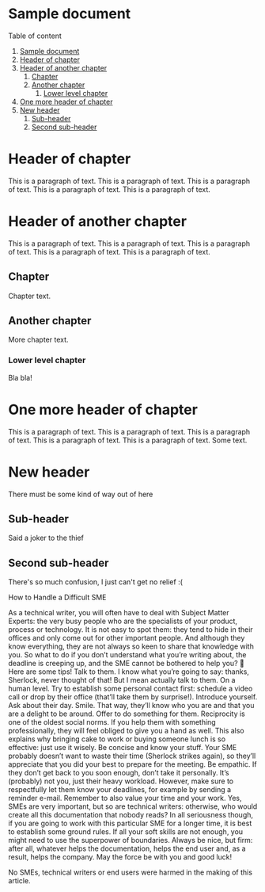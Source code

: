 Sample document
===============

<!-- Here comes the TOC -->
Table of content

1. [Sample document](#sample-document)
2. [Header of chapter](#header-of-chapter)
3. [Header of another chapter](#header-of-another-chapter)
   1. [Chapter](#chapter)
   2. [Another chapter](#another-chapter)
      1. [Lower level chapter](#lower-level-chapter)
4. [One more header of chapter](#one-more-header-of-chapter)
5. [New header](#new-header)
   1. [Sub-header](#sub-header)
   2. [Second sub-header](#second-sub-header)

<!-- Chapters with headers -->
# Header of chapter
This is a paragraph of text. This is a paragraph of text. This is a paragraph of text. This is a paragraph of text. This is a paragraph of text.
# Header of another chapter
This is a paragraph of text. This is a paragraph of text. This is a paragraph of text. This is a paragraph of text. This is a paragraph of text.
## Chapter
Chapter text.
## Another chapter
More chapter text.
### Lower level chapter
Bla bla!
# One more header of chapter
This is a paragraph of text. This is a paragraph of text. This is a paragraph of text. This is a paragraph of text. This is a paragraph of text.
Some text.
# New header
There must be some kind of way out of here
## Sub-header
Said a joker to the thief
## Second sub-header
There's so much confusion, I just can't get no relief :(

How to Handle a Difficult SME

As a technical writer, you will often have to deal with Subject Matter Experts: the very busy people who are the specialists of your product, process or technology. It is not easy to spot them: they tend to hide in their offices and only come out for other important people. And although they know everything, they are not always so keen to share that knowledge with you. 
So what to do if you don’t understand what you’re writing about, the deadline is creeping up, and the SME cannot be bothered to help you? 
:blue_book: Here are some tips!
Talk to them. I know what you’re going to say: thanks, Sherlock, never thought of that! But I mean actually talk to them. On a human level. Try to establish some personal contact first: schedule a video call or drop by their office (that’ll take them by surprise!). Introduce yourself. Ask about their day. Smile. That way, they’ll know who you are and that you are a delight to be around.
Offer to do something for them. Reciprocity is one of the oldest social norms. If you help them with something professionally, they will feel obliged to give you a hand as well. This also explains why bringing cake to work or buying someone lunch is so effective: just use it wisely.
Be concise and know your stuff. Your SME probably doesn’t want to waste their time (Sherlock strikes again), so they’ll appreciate that you did your best to prepare for the meeting.
Be empathic. If they don’t get back to you soon enough, don’t take it personally. It’s (probably) not you, just their heavy workload. However, make sure to respectfully let them know your deadlines, for example by sending a reminder e-mail.
Remember to also value your time and your work. Yes, SMEs are very important, but so are technical writers: otherwise, who would create all this documentation that nobody reads? In all seriousness though, if you are going to work with this particular SME for a longer time, it is best to establish some ground rules. If all your soft skills are not enough, you might need to use the superpower of boundaries. Always be nice, but firm: after all, whatever helps the documentation, helps the end user and, as a result, helps the company.
May the force be with you and good luck! 
 

No SMEs, technical writers or end users were harmed in the making of this article.